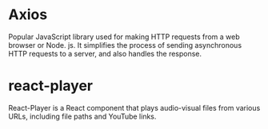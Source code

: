 # Axios

Popular JavaScript library used for making HTTP requests from a web browser or Node. js. It simplifies the process of sending asynchronous HTTP requests to a server, and also handles the response. 

# react-player
React-Player is a React component that plays audio-visual files from various URLs, including file paths and YouTube links.